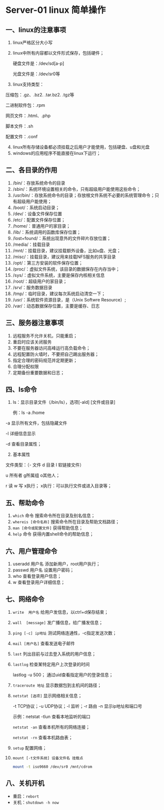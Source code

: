 # Server-01 linux 简单操作
## 一、linux的注意事项
1. linux严格区分大小写
2. linux中所有内容都以文件形式保存，包括硬件；
   
     硬盘文件是：/dev/sd[a-p]
     
     光盘文件是：/dev/sr0等

3. linux支持类型：

压缩包：.gz、.bz2. .tar.bz2. .tgz等

二进制软件包：.rpm

网页文件：.html、.php

脚本文件：.sh

配置文件：.conf

4. linux所有存储设备都必须挂载之后用户才能使用，包括硬盘、u盘和光盘
5. windows的应用程序不能直接在linux下运行；



## 二、各目录的作用
1. /bin/：存放系统命令的目录
2. /sbin/：系统环境设置相关的命令，只有超级用户能使用这些命令；
3. /usr/bin/：存放系统命令的目录；存放根文件系统不必要的系统管理命令；只有超级用户能使用；
4. /boot/：系统启动目录；
5. /dev/：设备文件保存位置
6. /etc/：配置文件保存位置；
7. /home/：普通用户的家目录；
8. /lib/：系统调用的函数库保存位置；
9. /lost+found/：系统出现意外的文件碎片存放位置；
10. /media/：挂载目录
11. /mnt/：挂载目录，建议挂载额外设备，比如u盘、光盘；
12. /misc/：挂载目录，建议用来挂载NFS服务的共享目录
13. /opt/：第三方安装的软件保存位置；
14. /proc/：虚拟文件系统，该目录的数据保存在内存当中；
15. /sys/：虚拟文件系统，主要是保存内核相关信息
16. /root/：超级用户的家目录；
17. /srv/：服务数据目录
18. /tmp/：临时目录，建议每次系统启动清空一下；
19. /usr/：系统软件资源目录，是（Unix Softwre Resource）;
20. /var/：动态数据保存位置，主要是缓存、日志




## 三、服务器注意事项
1. 远程服务不允许关机，只能重启；
2. 重启时应该关闭服务
3. 不要在服务器访问高峰运行高负载命令；
4. 远程配置防火墙时，不要把自己踢出服务器；
5. 指定合理的密码规范并定期更新；
6. 合理分配权限
7. 定期备份重要数据和日志；




## 四、ls命令
1. ls：显示目录文件（/bin/ls），选项[-ald] [文件或目录]

    例：ls -a /home

-a 显示所有文件，包括隐藏文件

-l 详细信息显示

-d 查看目录属性；


2. 基本属性

文件类型：（- 文件 d 目录 l 软链接文件）

u 所有者 g所属组 o其他人；

r 读 w 写 x执行；  x执行：可以执行文件或进入目录等；




## 五、帮助命令
1. `which` 命令                        搜索命令所在目录及别名信息；
2. `whereis [命令名称]`            搜索命令所在目录及帮助文档路径；
3. `man [命令或配置文件]`        获得帮助信息；
4. `help` 命令                           获得内置shell命令的帮助信息；



## 六、用户管理命令

1. useradd 用户名            添加新用户，root用户执行；
2. passwd 用户名             设置用户密码；
3. who                             查看登录用户信息；
4. w                                 查看登录用户详细信息；





## 七、网络命令
1. `write  用户名`          给用户发信息，以ctrl+d保存结束；

2. `wall  [message]`     发广播信息，给广播发信息；

3. `ping [-c] ip地址`     测试网络连通性，-c指定发送次数；

4. `mail [用户名]`         查看发送电子邮件

5. `last`                        列出目前与过去登入系统的用户信息；

6. `lastlog`                   检查某特定用户上次登录的时间

   lastlog -u 500；      通过uid查看指定用户的登录信息；

7. `traceroute 地址`          显示数据包到主机间的路径；

8. `netstat [选项]`             显示网络相关信息；

    -t TCP协议；-u UDP协议；-l 监听；-r 路由 -n 显示ip地址和端口号

    示例：netstat -tlun 查看本地监听的端口

      `netstat -an`   查看本机所有的网络连接；

      `netstat -rn`   查看本机路由表；
    
9. `setup`        配置网络；

10. `mount [-t文件系统] 设备文件名 挂载点`

    ```sh
    mount -t iso9660 /dev/sr0 /mnt/cdrom
    ```
    
    

## 八、关机开机

* 重启：`rebort`
* 关机：`shutdown -h now`

